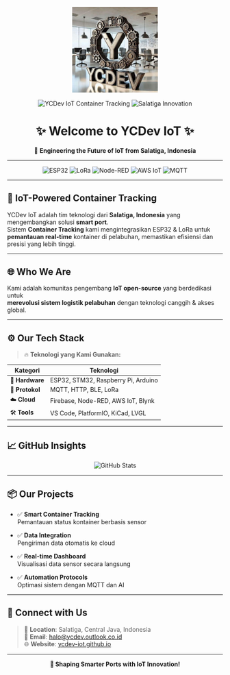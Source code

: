 <p align="center">
  <img src="https://github.com/ycdev-iot/ycdev-iot/blob/main/photo_2025-04-23_10-45-31.jpg?raw=true" alt="YCDev IoT Logo" width="200">
</p>

<p align="center">
  <img src="https://img.shields.io/badge/YCDev%20IoT-Smart%20Container%20Tracking-1E90FF?style=for-the-badge&logo=iot" alt="YCDev IoT Container Tracking">
  <img src="https://img.shields.io/badge/Salatiga%20Innovation-00CED1?style=for-the-badge&logo=map-pin" alt="Salatiga Innovation">
</p>

<h1 align="center">✨ Welcome to YCDev IoT ✨</h1>

<p align="center">
  🚀 <b>Engineering the Future of IoT from Salatiga, Indonesia</b>
</p>

---

<div align="center">
  <img src="https://img.shields.io/badge/ESP32-000000?style=flat-square&logo=espressif&color=1E90FF" alt="ESP32">
  <img src="https://img.shields.io/badge/LoRa-03234B?style=flat-square&color=1E90FF" alt="LoRa">
  <img src="https://img.shields.io/badge/Node--RED-8F0000?style=flat-square&logo=nodered&logoColor=white" alt="Node-RED">
  <img src="https://img.shields.io/badge/AWS%20IoT-FF9900?style=flat-square&logo=amazonaws&logoColor=white" alt="AWS IoT">
  <img src="https://img.shields.io/badge/MQTT-6600FF?style=flat-square&logo=mqtt&logoColor=white" alt="MQTT">
</div>

---

## 📡 IoT-Powered Container Tracking

YCDev IoT adalah tim teknologi dari **Salatiga, Indonesia** yang mengembangkan solusi **smart port**.  
Sistem **Container Tracking** kami mengintegrasikan ESP32 & LoRa untuk **pemantauan real-time** kontainer di pelabuhan, memastikan efisiensi dan presisi yang lebih tinggi.

---

## 🌐 Who We Are

Kami adalah komunitas pengembang **IoT open-source** yang berdedikasi untuk  
**merevolusi sistem logistik pelabuhan** dengan teknologi canggih & akses global.

---

## ⚙️ Our Tech Stack

> 🔥 **Teknologi yang Kami Gunakan:**

| **Kategori**         | **Teknologi**                                 |
|----------------------|-----------------------------------------------|
| 📡 **Hardware**      | ESP32, STM32, Raspberry Pi, Arduino           |
| 📶 **Protokol**      | MQTT, HTTP, BLE, LoRa                         |
| ☁️ **Cloud**         | Firebase, Node-RED, AWS IoT, Blynk            |
| 🛠️ **Tools**         | VS Code, PlatformIO, KiCad, LVGL              |

---

## 📈 GitHub Insights

<p align="center">
  <img src="https://github-readme-stats.vercel.app/api?username=ycdev-iot&show_icons=true&theme=transparent&bg_color=00000000&text_color=00CED1&icon_color=1E90FF" alt="GitHub Stats">
</p>

---

## 📦 Our Projects

- ✅ **Smart Container Tracking**  
  Pemantauan status kontainer berbasis sensor

- ✅ **Data Integration**  
  Pengiriman data otomatis ke cloud

- ✅ **Real-time Dashboard**  
  Visualisasi data sensor secara langsung

- ✅ **Automation Protocols**  
  Optimasi sistem dengan MQTT dan AI

---

## 📍 Connect with Us

> 📍 **Location**: Salatiga, Central Java, Indonesia  
> 📧 **Email**: [halo@ycdev.outlook.co.id](mailto:halo@ycdev.outlook.co.id)  
> 🌐 **Website**: [ycdev-iot.github.io](https://ycdev-iot.github.io)

---

<p align="center">
  <b>🚀 Shaping Smarter Ports with IoT Innovation!</b>
</p>
